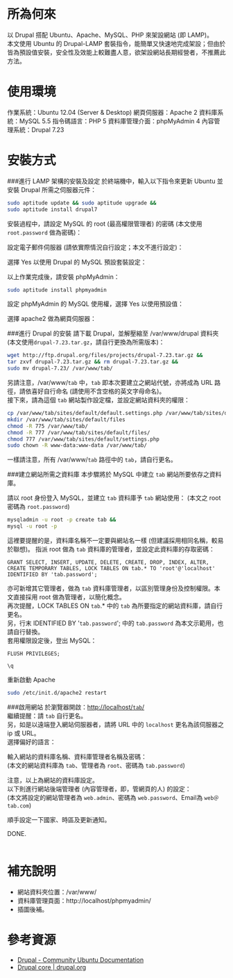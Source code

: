 所為何來
=
以 Drupal 搭配 Ubuntu、Apache、MySQL、PHP 來架設網站 (即 LAMP)。  
本文使用 Ubuntu 的 Drupal-LAMP 套裝指令，能簡單又快速地完成架設；但由於皆為預設值安裝，安全性及效能上較難盡人意，欲架設網站長期經營者，不推薦此方法。

使用環境
=
作業系統：Ubuntu 12.04 (Server & Desktop)
網頁伺服器：Apache 2
資料庫系統：MySQL 5.5
指令碼語言：PHP 5
資料庫管理介面：phpMyAdmin 4
內容管理系統：Drupal 7.23

安裝方式
=
###進行 LAMP 架構的安裝及設定
於終端機中，輸入以下指令來更新 Ubuntu 並安裝 Drupal 所需之伺服器元件：
```bash
sudo aptitude update && sudo aptitude upgrade &&
sudo aptitude install drupal7
```
安裝過程中，請設定 MySQL 的 root (最高權限管理者) 的密碼 (本文使用 <code>root.password</code> 做為密碼)：
  
設定電子郵件伺服器 (請依實際情況自行設定；本文不進行設定)：
  
選擇 Yes 以使用 Drupal 的 MySQL 預設套裝設定：
  
以上作業完成後，請安裝 phpMyAdmin：
```bash
sudo aptitude install phpmyadmin
```
設定 phpMyAdmin 的 MySQL 使用權，選擇 Yes 以使用預設值：
  
選擇 apache2 做為網頁伺服器：

  
###進行 Drupal 的安裝
請下載 Drupal，並解壓縮至 /var/www/drupal 資料夾 (本文使用<code>drupal-7.23.tar.gz</code>，請自行更換為所需版本)：
```bash
wget http://ftp.drupal.org/files/projects/drupal-7.23.tar.gz &&
tar zxvf drupal-7.23.tar.gz && rm drupal-7.23.tar.gz &&
sudo mv drupal-7.23/ /var/www/tab/
```
另請注意，/var/www/<code>tab</code> 中，<code>tab</code> 即本次要建立之網站代號，亦將成為 URL 路徑，請依喜好自行命名 (請使用不含空格的英文字母命名)。  
接下來，請為這個 <code>tab</code> 網站製作設定檔，並設定網站資料夾的權限：
```bash
cp /var/www/tab/sites/default/default.settings.php /var/www/tab/sites/default/settings.php
mkdir /var/www/tab/sites/default/files
chmod -R 775 /var/www/tab/
chmod -R 777 /var/www/tab/sites/default/files/
chmod 777 /var/www/tab/sites/default/settings.php
sudo chown -R www-data:www-data /var/www/tab/
```
一樣請注意，所有 /var/www/<code>tab</code> 路徑中的 <code>tab</code>，請自行更名。


###建立網站所需之資料庫
本步驟將於 MySQL 中建立 <code>tab</code> 網站所要依存之資料庫。  
  
請以 root 身份登入 MySQL，並建立 <code>tab</code> 資料庫予 <code>tab</code> 網站使用：
(本文之 root 密碼為 <code>root.password</code>)
```bash
mysqladmin -u root -p create tab && 
mysql -u root -p
```
這裡要提醒的是，資料庫名稱不一定要與網站名一樣 (但建議採用相同名稱，較易於聯想)。 
指派 root 做為 <code>tab</code> 資料庫的管理者，並設定此資料庫的存取密碼：  
```mysql
GRANT SELECT, INSERT, UPDATE, DELETE, CREATE, DROP, INDEX, ALTER, CREATE TEMPORARY TABLES, LOCK TABLES ON tab.* TO 'root'@'localhost' IDENTIFIED BY 'tab.password';
```
亦可新增其它管理者，做為 <code>tab</code> 資料庫管理者，以區別管理身份及控制權限。本文直接採用 root 做為管理者，以簡化概念。  
再次提醒，LOCK TABLES ON <code>tab</code>.* 中的 <code>tab</code> 為所要指定的網站資料庫，請自行更名。  
另，行末 IDENTIFIED BY '<code>tab.password</code>'; 中的 <code>tab.password</code> 為本文示範用，也請自行替換。  
套用權限設定後，登出 MySQL：
```mysql
FLUSH PRIVILEGES;
```
```mysql
\q
```
重新啟動 Apache
```bash
sudo /etc/init.d/apache2 restart
```

###啟用網站
於瀏覽器開啟：[http://localhost/<code>tab</code>/](http://localhost/tab/)  
繼續提醒：請 <code>tab</code> 自行更名。  
另，如是以遠端登入網站伺服器者，請將 URL 中的 <code>localhost</code> 更名為該伺服器之 ip 或 URL。   
選擇偏好的語言：
  
輸入網站的資料庫名稱、資料庫管理者名稱及密碼：  
(本文的網站資料庫為 <code>tab</code>、管理者為 <code>root</code>、密碼為 <code>tab.password</code>)
  
注意，以上為網站的資料庫設定。  
以下則進行網站後端管理者 (內容管理者，即，管網頁的人) 的設定：  
(本文將設定的網站管理者為 <code>web.admin</code>、密碼為 <code>web.password</code>、Email為 <code>web＠tab.com</code>)
  
順手設定一下國家、時區及更新通知。
  
DONE.
<br>
<br>

補充說明
=
* 網站資料夾位置：/var/www/
* 資料庫管理頁面：http://localhost/phpmyadmin/
* 插圖後補。

參考資源
=
* [Drupal - Community Ubuntu Documentation](https://help.ubuntu.com/community/Drupal)
* [Drupal core | drupal.org](https://drupal.org/project/drupal)
